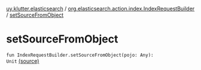 [uy.klutter.elasticsearch](../index.md) / [org.elasticsearch.action.index.IndexRequestBuilder](index.md) / [setSourceFromObject](.)


# setSourceFromObject
<code>fun IndexRequestBuilder.setSourceFromObject(pojo: Any): Unit</code> [(source)](https://github.com/kohesive/klutter/blob/master/elasticsearch-jdk7/src/main/kotlin/uy/klutter/elasticsearch/Indexing.kt#L5)<br/>

